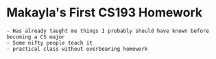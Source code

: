 # Makayla's First CS193 Homework

```What Do I Like About CS193 So Far?
- Has already taught me things I probably should have known before becoming a CS major
- Some nifty people teach it
- practical class without overbearing homework


